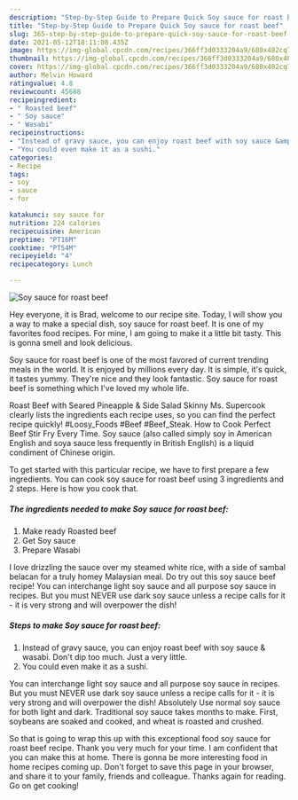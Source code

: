 ```yaml
---
description: "Step-by-Step Guide to Prepare Quick Soy sauce for roast beef"
title: "Step-by-Step Guide to Prepare Quick Soy sauce for roast beef"
slug: 365-step-by-step-guide-to-prepare-quick-soy-sauce-for-roast-beef
date: 2021-05-12T18:11:08.435Z
image: https://img-global.cpcdn.com/recipes/366ff3d0333204a9/680x482cq70/soy-sauce-for-roast-beef-recipe-main-photo.jpg
thumbnail: https://img-global.cpcdn.com/recipes/366ff3d0333204a9/680x482cq70/soy-sauce-for-roast-beef-recipe-main-photo.jpg
cover: https://img-global.cpcdn.com/recipes/366ff3d0333204a9/680x482cq70/soy-sauce-for-roast-beef-recipe-main-photo.jpg
author: Melvin Howard
ratingvalue: 4.8
reviewcount: 45688
recipeingredient:
- " Roasted beef"
- " Soy sauce"
- " Wasabi"
recipeinstructions:
- "Instead of gravy sauce, you can enjoy roast beef with soy sauce &amp; wasabi. Don&#39;t dip too much. Just a very little."
- "You could even make it as a sushi."
categories:
- Recipe
tags:
- soy
- sauce
- for

katakunci: soy sauce for 
nutrition: 224 calories
recipecuisine: American
preptime: "PT16M"
cooktime: "PT54M"
recipeyield: "4"
recipecategory: Lunch

---
```



![Soy sauce for roast beef](https://img-global.cpcdn.com/recipes/366ff3d0333204a9/680x482cq70/soy-sauce-for-roast-beef-recipe-main-photo.jpg)

Hey everyone, it is Brad, welcome to our recipe site. Today, I will show you a way to make a special dish, soy sauce for roast beef. It is one of my favorites food recipes. For mine, I am going to make it a little bit tasty. This is gonna smell and look delicious.

Soy sauce for roast beef is one of the most favored of current trending meals in the world. It is enjoyed by millions every day. It is simple, it's quick, it tastes yummy. They're nice and they look fantastic. Soy sauce for roast beef is something which I've loved my whole life.

Roast Beef with Seared Pineapple &amp; Side Salad Skinny Ms. Supercook clearly lists the ingredients each recipe uses, so you can find the perfect recipe quickly! #Loosy_Foods #Beef #Beef_Steak. How to Cook Perfect Beef Stir Fry Every Time. Soy sauce (also called simply soy in American English and soya sauce less frequently in British English) is a liquid condiment of Chinese origin.


To get started with this particular recipe, we have to first prepare a few ingredients. You can cook soy sauce for roast beef using 3 ingredients and 2 steps. Here is how you cook that.

<!--inarticleads1-->

##### The ingredients needed to make Soy sauce for roast beef:

1. Make ready  Roasted beef
1. Get  Soy sauce
1. Prepare  Wasabi


I love drizzling the sauce over my steamed white rice, with a side of sambal belacan for a truly homey Malaysian meal. Do try out this soy sauce beef recipe! You can interchange light soy sauce and all purpose soy sauce in recipes. But you must NEVER use dark soy sauce unless a recipe calls for it - it is very strong and will overpower the dish! 

<!--inarticleads2-->

##### Steps to make Soy sauce for roast beef:

1. Instead of gravy sauce, you can enjoy roast beef with soy sauce &amp; wasabi. Don&#39;t dip too much. Just a very little.
1. You could even make it as a sushi.


You can interchange light soy sauce and all purpose soy sauce in recipes. But you must NEVER use dark soy sauce unless a recipe calls for it - it is very strong and will overpower the dish! Absolutely Use normal soy sauce for both light and dark. Traditional soy sauce takes months to make. First, soybeans are soaked and cooked, and wheat is roasted and crushed. 

So that is going to wrap this up with this exceptional food soy sauce for roast beef recipe. Thank you very much for your time. I am confident that you can make this at home. There is gonna be more interesting food in home recipes coming up. Don't forget to save this page in your browser, and share it to your family, friends and colleague. Thanks again for reading. Go on get cooking!
